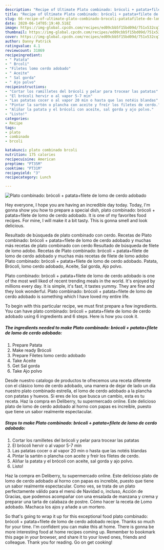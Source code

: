 ```yaml
---
description: "Recipe of Ultimate Plato combinado: brócoli + patata+filete de lomo de cerdo adobado"
title: "Recipe of Ultimate Plato combinado: brócoli + patata+filete de lomo de cerdo adobado"
slug: 66-recipe-of-ultimate-plato-combinado-brocoli-patatafilete-de-lomo-de-cerdo-adobado
date: 2020-06-14T05:19:40.518Z
image: https://img-global.cpcdn.com/recipes/ed09cbb5f15bd09d/751x532cq70/plato-combinado-brocoli-patatafilete-de-lomo-de-cerdo-adobado-foto-principal.jpg
thumbnail: https://img-global.cpcdn.com/recipes/ed09cbb5f15bd09d/751x532cq70/plato-combinado-brocoli-patatafilete-de-lomo-de-cerdo-adobado-foto-principal.jpg
cover: https://img-global.cpcdn.com/recipes/ed09cbb5f15bd09d/751x532cq70/plato-combinado-brocoli-patatafilete-de-lomo-de-cerdo-adobado-foto-principal.jpg
author: Danny Patrick
ratingvalue: 4.1
reviewcount: 31869
recipeingredient:
- " Patata"
- " Brcoli"
- "Filetes lomo cerdo adobado"
- " Aceite"
- " Sal gorda"
- " Ajo polvo"
recipeinstructions:
- "Cortar los ramilletes del brócoli y pelar para trocear las patatas"
- "El brócoli hervir o al vapor 5-7 min"
- "Las patatas cocer o al vapor 20 min o hasta que las notéis blandas"
- "Pintar la sartén o plancha con aceite y freír los filetes de cerdo."
- "Aliñar la patata y el brócoli con aceite, sal gorda y ajo polvo."
- "Listo!"
categories:
- Recipe
tags:
- plato
- combinado
- brcoli

katakunci: plato combinado brcoli 
nutrition: 175 calories
recipecuisine: American
preptime: "PT35M"
cooktime: "PT31M"
recipeyield: "3"
recipecategory: Lunch

---
```



![Plato combinado: brócoli + patata+filete de lomo de cerdo adobado](https://img-global.cpcdn.com/recipes/ed09cbb5f15bd09d/751x532cq70/plato-combinado-brocoli-patatafilete-de-lomo-de-cerdo-adobado-foto-principal.jpg)

Hey everyone, I hope you are having an incredible day today. Today, I'm gonna show you how to prepare a special dish, plato combinado: brócoli + patata+filete de lomo de cerdo adobado. It is one of my favorites food recipes. For mine, I will make it a bit tasty. This is gonna smell and look delicious.

Resultado de búsqueda de plato combinado con cerdo. Recetas de Plato combinado: brócoli + patata+filete de lomo de cerdo adobado y muchas más recetas de plato combinado con cerdo Resultado de búsqueda de filete de lomo adobo. Recetas de Plato combinado: brócoli + patata+filete de lomo de cerdo adobado y muchas más recetas de filete de lomo adobo Plato combinado: brócoli + patata+filete de lomo de cerdo adobado. Patata, Brócoli, lomo cerdo adobado, Aceite, Sal gorda, Ajo polvo.

Plato combinado: brócoli + patata+filete de lomo de cerdo adobado is one of the most well liked of recent trending meals in the world. It's enjoyed by millions every day. It is simple, it's fast, it tastes yummy. They are fine and they look wonderful. Plato combinado: brócoli + patata+filete de lomo de cerdo adobado is something which I have loved my entire life.


To begin with this particular recipe, we must first prepare a few ingredients. You can have plato combinado: brócoli + patata+filete de lomo de cerdo adobado using 6 ingredients and 6 steps. Here is how you cook it.

<!--inarticleads1-->

##### The ingredients needed to make Plato combinado: brócoli + patata+filete de lomo de cerdo adobado:

1. Prepare  Patata
1. Make ready  Brócoli
1. Prepare Filetes lomo cerdo adobado
1. Take  Aceite
1. Get  Sal gorda
1. Take  Ajo polvo


Desde nuestro catalogo de productos te ofrecemos una receta diferente con el clásico lomo de cerdo adobado, una manera de dejar de lado un día nuestro plato combinado estrella, el lomo de cerdo adobado a la plancha con patatas y huevos. Si eres de los que busca un cambio, esta es tu receta. Haz la compra en Deliberry, tu supermercado online. Este delicioso plato de lomo de cerdo adobado al horno con papas es increíble, puesto que tiene un sabor realmente espectacular. 

<!--inarticleads2-->

##### Steps to make Plato combinado: brócoli + patata+filete de lomo de cerdo adobado:

1. Cortar los ramilletes del brócoli y pelar para trocear las patatas
1. El brócoli hervir o al vapor 5-7 min
1. Las patatas cocer o al vapor 20 min o hasta que las notéis blandas
1. Pintar la sartén o plancha con aceite y freír los filetes de cerdo.
1. Aliñar la patata y el brócoli con aceite, sal gorda y ajo polvo.
1. Listo!


Haz la compra en Deliberry, tu supermercado online. Este delicioso plato de lomo de cerdo adobado al horno con papas es increíble, puesto que tiene un sabor realmente espectacular. Como ves, se trata de un plato perfectamente válido para el menú de Navidad o, incluso, Acción de Gracias, que podemos acompañar con una ensalada de manzana y crema y preparar una tarta de calabaza de postre. Cómo hacer la receta de Lomo adobado. Machaca los ajos y añade a un mortero. 

So that's going to wrap it up for this exceptional food plato combinado: brócoli + patata+filete de lomo de cerdo adobado recipe. Thanks so much for your time. I'm confident you can make this at home. There is gonna be more interesting food at home recipes coming up. Remember to bookmark this page in your browser, and share it to your loved ones, friends and colleague. Thank you for reading. Go on get cooking!
